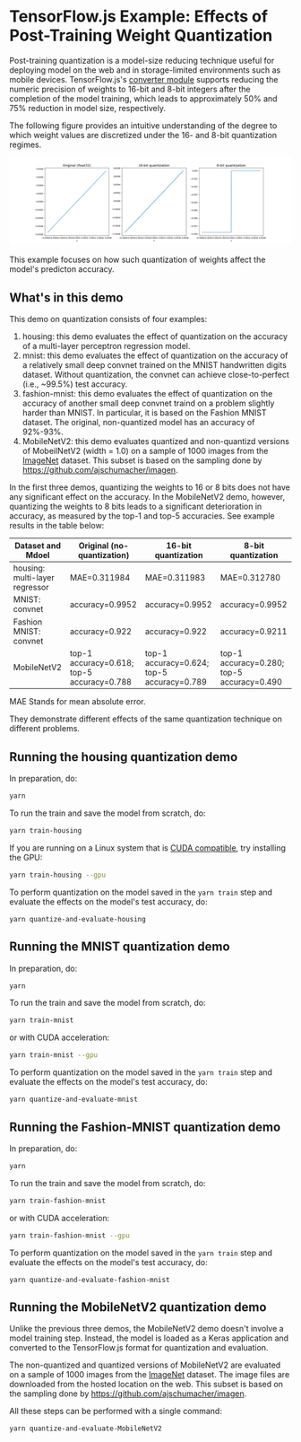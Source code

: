 # TensorFlow.js Example: Effects of Post-Training Weight Quantization

Post-training quantization is a model-size reducing technique useful for
deploying model on the web and in storage-limited environments such as
mobile devices. TensorFlow.js's
[converter module](https://github.com/tensorflow/tfjs-converter)
supports reducing the numeric precision of weights to 16-bit and 8-bit
integers after the completion of the model training, which leads to
approximately 50% and 75% reduction in model size, respectively.

The following figure provides an intuitive understanding of the degree
to which weight values are discretized under the 16- and 8-bit quantization
regimes.

![Weight quantization: 16-bit and 8-bit](./quantization.png)

This example focuses on how such quantization of weights affect the
model's predicton accuracy.

## What's in this demo

This demo on quantization consists of four examples:
1. housing: this demo evaluates the effect of quantization on the accuracy
   of a multi-layer perceptron regression model.
2. mnist: this demo evaluates the effect of quantization on the accuracy
   of a relatively small deep convnet trained on the MNIST handwritten digits
   dataset. Without quantization, the convnet can achieve close-to-perfect
   (i.e., ~99.5%) test accuracy.
3. fashion-mnist: this demo evaluates the effect of quantization on the
   accuracy of another small deep convnet traind on a problem slightly harder
   than MNIST. In particular, it is based on the Fashion MNIST dataset. The
   original, non-quantized model has an accuracy of 92%-93%.
4. MobileNetV2: this demo evaluates quantized and non-quantizd versions of
   MobeilNetV2 (width = 1.0) on a sample of 1000 images from the
   [ImageNet](http://www.image-net.org/) dataset. This subset is based on the
   sampling done by https://github.com/ajschumacher/imagen.

In the first three demos, quantizing the weights to 16 or 8 bits does not
have any significant effect on the accuracy. In the MobileNetV2 demo, however,
quantizing the weights to 8 bits leads to a significant deterioration in
accuracy, as measured by the top-1 and top-5 accuracies. See example results
in the table below:

| Dataset and Mdoel      | Original (no-quantization) | 16-bit quantization | 8-bit quantization |
| ---------------------- | -------------------------- | ------------------- | ------------------ |
| housing: multi-layer regressor  |  MAE=0.311984     | MAE=0.311983        | MAE=0.312780       |
| MNIST: convnet         | accuracy=0.9952            | accuracy=0.9952     | accuracy=0.9952    |
| Fashion MNIST: convnet | accuracy=0.922             | accuracy=0.922      | accuracy=0.9211    |
| MobileNetV2            | top-1 accuracy=0.618; top-5 accuracy=0.788 | top-1 accuracy=0.624; top-5 accuracy=0.789 | top-1 accuracy=0.280; top-5 accuracy=0.490 |

MAE Stands for mean absolute error.

They demonstrate different effects of the same quantization technique
on different problems.

## Running the housing quantization demo

In preparation, do:

```sh
yarn
```

To run the train and save the model from scratch, do:
```sh
yarn train-housing
```

If you are running on a Linux system that is [CUDA compatible](https://www.tensorflow.org/install/install_linux), try installing the GPU:

```sh
yarn train-housing --gpu
```

To perform quantization on the model saved in the `yarn train` step
and evaluate the effects on the model's test accuracy, do:

```
yarn quantize-and-evaluate-housing
```

## Running the MNIST quantization demo

In preparation, do:

```sh
yarn
```

To run the train and save the model from scratch, do:
```sh
yarn train-mnist
```

or with CUDA acceleration:

```sh
yarn train-mnist --gpu
```

To perform quantization on the model saved in the `yarn train` step
and evaluate the effects on the model's test accuracy, do:

```
yarn quantize-and-evaluate-mnist
```

## Running the Fashion-MNIST quantization demo

In preparation, do:

```sh
yarn
```

To run the train and save the model from scratch, do:
```sh
yarn train-fashion-mnist
```

or with CUDA acceleration:

```sh
yarn train-fashion-mnist --gpu
```

To perform quantization on the model saved in the `yarn train` step
and evaluate the effects on the model's test accuracy, do:

```
yarn quantize-and-evaluate-fashion-mnist
```

## Running the MobileNetV2 quantization demo

Unlike the previous three demos, the MobileNetV2 demo doesn't involve
a model training step. Instead, the model is loaded as a Keras application
and converted to the TensorFlow.js format for quantization and evaluation.

The non-quantized and quantized versions of MobileNetV2 are evaluated
on a sample of 1000 images from the [ImageNet](http://www.image-net.org/)
dataset. The image files are downloaded from the hosted location on the
web. This subset is based on the sampling done by
https://github.com/ajschumacher/imagen.

All these steps can be performed with a single command:

```sh
yarn quantize-and-evaluate-MobileNetV2
```
